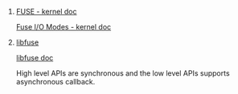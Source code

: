  1. [FUSE - kernel doc](https://www.kernel.org/doc/html/latest/filesystems/fuse.html)
    
    [Fuse I/O Modes - kernel doc](https://www.kernel.org/doc/html/latest/filesystems/fuse-io.html)
 2. [libfuse](https://github.com/libfuse/libfuse)
    
    [libfuse doc](https://libfuse.github.io/doxygen/)
    
    High level APIs are synchronous and the low level APIs supports asynchronous callback.
